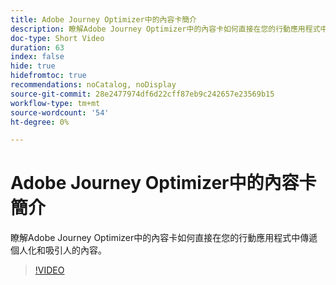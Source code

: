 ```yaml
---
title: Adobe Journey Optimizer中的內容卡簡介
description: 瞭解Adobe Journey Optimizer中的內容卡如何直接在您的行動應用程式中傳遞個人化和吸引人的內容。
doc-type: Short Video
duration: 63
index: false
hide: true
hidefromtoc: true
recommendations: noCatalog, noDisplay
source-git-commit: 28e2477974df6d22cff87eb9c242657e23569b15
workflow-type: tm+mt
source-wordcount: '54'
ht-degree: 0%

---
```



# Adobe Journey Optimizer中的內容卡簡介

瞭解Adobe Journey Optimizer中的內容卡如何直接在您的行動應用程式中傳遞個人化和吸引人的內容。

<!-- 62_S603_3442534_62_introduction-to-content-cards-in-adobe-journey-optimizer -->
>[!VIDEO](https://video.tv.adobe.com/v/3458206/?learn=on&enablevpops=true)
